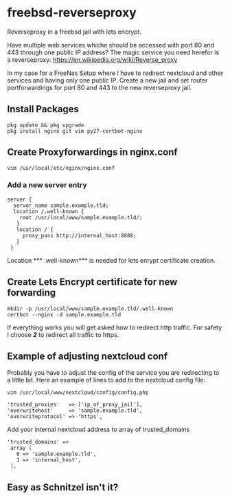 # freebsd-reverseproxy
Reverseproxy in a freebsd jail with lets encrypt. 

Have multiple web services whiche should be accessed with port 80 and 443 through one public IP address? The magic service you need herefor is a reverseproxy: https://en.wikipedia.org/wiki/Reverse_proxy

In my case for a FreeNas Setup where I have to redirect nextcloud and other services and having only one public IP.
Create a new jail and set router portforwardings for port 80 and 443 to the new reverseproxy jail.

## Install Packages
```
pkg update && pkg upgrade
pkg install nginx git vim py27-certbot-nginx
```

## Create Proxyforwardings in nginx.conf
```
vim /usr/local/etc/nginx/nginx.conf
```
### Add a new server entry
```
server {
  server_name sample.example.tld;
  location /.well-known {
    root /usr/local/www/sample.example.tld/;
   }
   location / {
     proxy_pass http://internal_host:8888;
   }
 }
 ```
 
 Location *** .well-known*** is needed for lets enrypt certificate creation.
 
 ## Create Lets Encrypt certificate for new forwarding
 ```
 mkdir -p /usr/local/www/sample.example.tld/.well-known
 certbot --nginx -d sample.example.tld
 ```
 If everything works you will get asked how to redirect http traffic. For safety I choose ***2*** to redirect all traffic to https.
 
 ## Example of adjusting nextcloud conf
 Probably you have to adjust the config of the service you are redirecting to a little bit. Here an example of lines to add to the nextcloud config file:
 ```
 vim /usr/local/www/nextcloud/config/config.php
 ```
 ```
 'trusted_proxies'   => ['ip_of_proxy_jail'],
 'overwritehost'     => 'sample.example.tld',
 'overwriteprotocol' => 'https',
 ```
 Add your internal nextcloud address to array of trusted_domains
 ```
 'trusted_domains' =>
  array (
    0 => 'sample.example.tld',
    1 => 'internal_host',
  ),
  ```
 
 ## Easy as Schnitzel isn't it?
